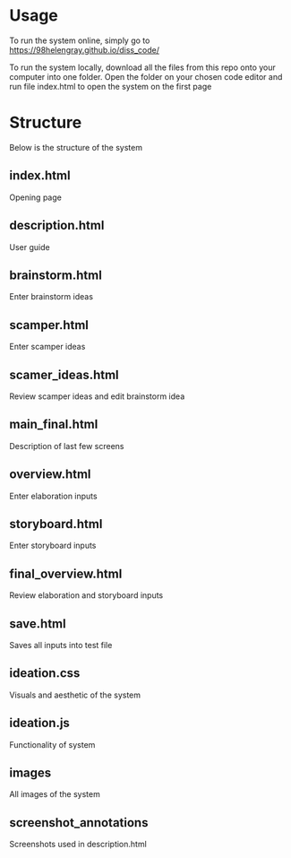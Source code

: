 # Usage
To run the system online, simply go to <https://98helengray.github.io/diss_code/>  

To run the system locally, download all the files from this repo onto your computer into one folder.
Open the folder on your chosen code editor and run file index.html to open the system on the first page

# Structure
Below is the structure of the system 

## index.html
Opening page 

## description.html
User guide 

## brainstorm.html 
Enter brainstorm ideas

## scamper.html
Enter scamper ideas

## scamer_ideas.html
Review scamper ideas and edit brainstorm idea

## main_final.html
Description of last few screens

## overview.html
Enter elaboration inputs

## storyboard.html
Enter storyboard inputs

## final_overview.html
Review elaboration and storyboard inputs

## save.html
Saves all inputs into test file

## ideation.css
Visuals and aesthetic of the system

## ideation.js
Functionality of system

## images
All images of the system

## screenshot_annotations
Screenshots used in description.html 
